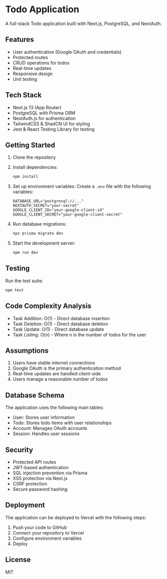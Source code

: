 # Todo Application

A full-stack Todo application built with Next.js, PostgreSQL, and NextAuth.

## Features

- User authentication (Google OAuth and credentials)
- Protected routes
- CRUD operations for todos
- Real-time updates
- Responsive design
- Unit testing

## Tech Stack

- Next.js 13 (App Router)
- PostgreSQL with Prisma ORM
- NextAuth.js for authentication
- TailwindCSS & ShadCN UI for styling
- Jest & React Testing Library for testing

## Getting Started

1. Clone the repository
2. Install dependencies:
   ```bash
   npm install
   ```

3. Set up environment variables:
   Create a `.env` file with the following variables:
   ```
   DATABASE_URL="postgresql://..."
   NEXTAUTH_SECRET="your-secret"
   GOOGLE_CLIENT_ID="your-google-client-id"
   GOOGLE_CLIENT_SECRET="your-google-client-secret"
   ```

4. Run database migrations:
   ```bash
   npx prisma migrate dev
   ```

5. Start the development server:
   ```bash
   npm run dev
   ```

## Testing

Run the test suite:
```bash
npm test
```

## Code Complexity Analysis

- Task Addition: O(1) - Direct database insertion
- Task Deletion: O(1) - Direct database deletion
- Task Update: O(1) - Direct database update
- Task Listing: O(n) - Where n is the number of todos for the user

## Assumptions

1. Users have stable internet connections
2. Google OAuth is the primary authentication method
3. Real-time updates are handled client-side
4. Users manage a reasonable number of todos

## Database Schema

The application uses the following main tables:
- User: Stores user information
- Todo: Stores todo items with user relationships
- Account: Manages OAuth accounts
- Session: Handles user sessions

## Security

- Protected API routes
- JWT-based authentication
- SQL injection prevention via Prisma
- XSS protection via Next.js
- CSRF protection
- Secure password hashing

## Deployment

The application can be deployed to Vercel with the following steps:

1. Push your code to GitHub
2. Connect your repository to Vercel
3. Configure environment variables
4. Deploy

## License

MIT